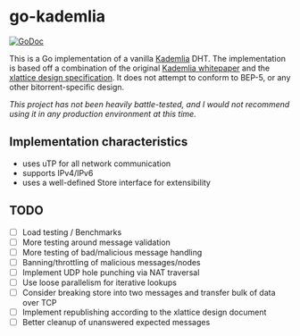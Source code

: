 # go-kademlia
[![GoDoc](https://godoc.org/github.com/prettymuchbryce/go-kademlia?status.svg)](https://godoc.org/github.com/prettymuchbryce-gokademlia)

This is a Go implementation of a vanilla [Kademlia](https://en.wikipedia.org/wiki/Kademlia) DHT. The implementation is based off a combination of the original [Kademlia whitepaper](https://pdos.csail.mit.edu/~petar/papers/maymounkov-kademlia-lncs.pdf) and the [xlattice design specification](http://xlattice.sourceforge.net/components/protocol/kademlia/specs.html). It does not attempt to conform to BEP-5, or any other bitorrent-specific design.

_This project has not been heavily battle-tested, and I would not recommend using it in any production environment at this time._

## Implementation characteristics
-  uses uTP for all network communication
-  supports IPv4/IPv6
-  uses a well-defined Store interface for extensibility

## TODO
- [ ] Load testing / Benchmarks
- [ ] More testing around message validation
- [ ] More testing of bad/malicious message handling
- [ ] Banning/throttling of malicious messages/nodes
- [ ] Implement UDP hole punching via NAT traversal
- [ ] Use loose parallelism for iterative lookups
- [ ] Consider breaking store into two messages and transfer bulk of data over TCP
- [ ] Implement republishing according to the xlattice design document
- [ ] Better cleanup of unanswered expected messages
